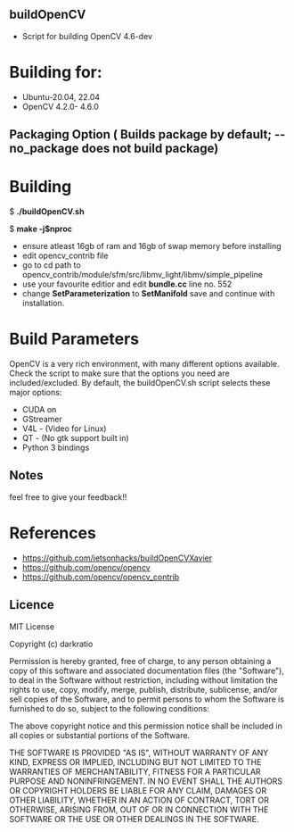 ﻿## buildOpenCV

* Script for building OpenCV 4.6-dev

# Building for:

* Ubuntu-20.04, 22.04
* OpenCV 4.2.0- 4.6.0

## Packaging Option ( Builds package by default; --no\_package does not build package)

# Building
$ **./buildOpenCV.sh**

$ **make -j$nproc**

* ensure atleast 16gb of ram and 16gb of swap memory before installing
* edit opencv_contrib file
* go to cd path to opencv_contrib/module/sfm/src/libmv_light/libmv/simple_pipeline
* use your favourite editior and edit **bundle.cc** line no. 552
* change **SetParameterization** to **SetManifold** save and continue with installation.

# Build Parameters

OpenCV is a very rich environment, with many different options available. Check the script to make sure that the options you need are included/excluded. By default, the buildOpenCV.sh script selects these major options:

* CUDA on
* GStreamer
* V4L - (Video for Linux)
* QT - (No gtk support built in)
* Python 3 bindings

## Notes

feel free to give your feedback!!

# References
* https://github.com/jetsonhacks/buildOpenCVXavier
* https://github.com/opencv/opencv
* https://github.com/opencv/opencv_contrib

## Licence

MIT License

Copyright (c) darkratio

Permission is hereby granted, free of charge, to any person obtaining a copy of this software and associated documentation files (the "Software"), to deal in the Software without restriction, including without limitation the rights to use, copy, modify, merge, publish, distribute, sublicense, and/or sell copies of the Software, and to permit persons to whom the Software is furnished to do so, subject to the following conditions:

The above copyright notice and this permission notice shall be included in all copies or substantial portions of the Software.

THE SOFTWARE IS PROVIDED "AS IS", WITHOUT WARRANTY OF ANY KIND, EXPRESS OR IMPLIED, INCLUDING BUT NOT LIMITED TO THE WARRANTIES OF MERCHANTABILITY, FITNESS FOR A PARTICULAR PURPOSE AND NONINFRINGEMENT. IN NO EVENT SHALL THE AUTHORS OR COPYRIGHT HOLDERS BE LIABLE FOR ANY CLAIM, DAMAGES OR OTHER LIABILITY, WHETHER IN AN ACTION OF CONTRACT, TORT OR OTHERWISE, ARISING FROM, OUT OF OR IN CONNECTION WITH THE SOFTWARE OR THE USE OR OTHER DEALINGS IN THE SOFTWARE.
